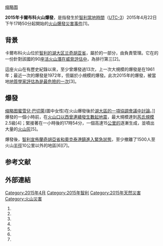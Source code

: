 [缩略图](https://zh.wikipedia.org/wiki/File:Calbuco_\(17031769427\).jpg "fig:缩略图")

**2015年卡爾布科火山爆發**，是指發生於[智利當地時間](../Page/智利.md "wikilink")（[UTC-3](https://zh.wikipedia.org/wiki/UTC-3 "wikilink")）2015年4月22日下午17時50分起開始的[火山爆發災害事件](../Page/普林尼式火山噴發.md "wikilink")\[1\]。

## 背景

卡爾布科火山位於[智利的](../Page/智利.md "wikilink")[湖大区](../Page/湖大区.md "wikilink")[兰奇胡亚省](https://zh.wikipedia.org/wiki/兰奇胡亚省 "wikilink")，屬於的一部分，由負責管理。它在的一份針對該國的90座[活火山潛在威脅評估中](https://zh.wikipedia.org/wiki/活火山 "wikilink")，為排行第三\[2\]。

這座火山在有歷史紀錄以來，至少曾爆發過13次，上一次大規模的爆發是在1961年；最近一次的爆發是1972年，但屬於小規模的爆發。此次2015年的爆發，被當地[地質學家評估為是最危險的一次](https://zh.wikipedia.org/wiki/地質學 "wikilink")\[3\]。

## 爆發

[缩略图](https://zh.wikipedia.org/wiki/File:Reunión_de_coordinación_región_de_Los_Lagos_\(16625443564\).jpg "fig:缩略图")[蜜雪兒·巴切萊](https://zh.wikipedia.org/wiki/蜜雪兒·巴切萊 "wikilink")(圖中女性)在火山爆發後於[湖大區的一項協調會議中討論](https://zh.wikipedia.org/wiki/湖大區 "wikilink")。\]\]
爆發的一個小時前，在[火山口以西曾連續發生數起](https://zh.wikipedia.org/wiki/火山口 "wikilink")[地震](../Page/地震.md "wikilink")，最大規模達到[芮氏規模](https://zh.wikipedia.org/wiki/芮氏 "wikilink")2.5級\[4\]；緊接著在一小時後的17時54分，一個高達15[公里的](../Page/公里.md "wikilink")逐漸生成，並噴出大量的[火山灰](../Page/火山灰.md "wikilink")\[5\]。

爆發後，[智利宣佈](../Page/智利.md "wikilink")[蘭奇胡亞省和](https://zh.wikipedia.org/wiki/蘭奇胡亞省 "wikilink")[奧克泰港鎮進入](https://zh.wikipedia.org/wiki/奧克泰港 "wikilink")[緊急狀態](https://zh.wikipedia.org/wiki/緊急狀態 "wikilink")，至少撤離了1500人至火山[半徑](https://zh.wikipedia.org/wiki/半徑 "wikilink")10公里以外的地區\[6\]\[7\]。

## 参考文献

## 外部連結

[Category:2015年4月](https://zh.wikipedia.org/wiki/Category:2015年4月 "wikilink")
[Category:2015年智利](https://zh.wikipedia.org/wiki/Category:2015年智利 "wikilink")
[Category:2015年天然災害](https://zh.wikipedia.org/wiki/Category:2015年天然災害 "wikilink")
[Category:火山災害](https://zh.wikipedia.org/wiki/Category:火山災害 "wikilink")

1.
2.
3.
4.
5.
6.
7.